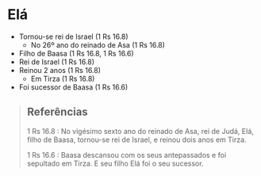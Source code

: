 # Elá
- Tornou-se rei de Israel (1 Rs 16.8)
  - No 26º ano do reinado de Asa (1 Rs 16.8)
- Filho de Baasa (1 Rs 16.8, 1 Rs 16.6)
- Rei de Israel (1 Rs 16.8)
- Reinou 2 anos (1 Rs 16.8)
  - Em Tirza (1 Rs 16.8)
- Foi sucessor de Baasa (1 Rs 16.6)

> ## Referências
> 1 Rs 16.8 : No vigésimo sexto ano do reinado de Asa, rei de Judá, Elá, filho de Baasa, tornou-se rei de Israel, e reinou dois anos em Tirza.
>
> 1 Rs 16.6 :  Baasa descansou com os seus antepassados e foi sepultado em Tirza. E seu filho Elá foi o seu sucessor.